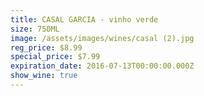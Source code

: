 ```yaml
---
title: CASAL GARCIA - vinho verde
size: 750ML
image: /assets/images/wines/casal (2).jpg
reg_price: $8.99
special_price: $7.99
expiration_date: 2016-07-13T00:00:00.000Z
show_wine: true
---
```




